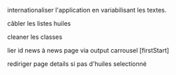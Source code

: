 internationaliser l'application en variabilisant les textes. 

câbler les listes huiles

cleaner les classes

lier id news à news page via output carrousel [firstStart]

rediriger page details si pas d'huiles selectionné